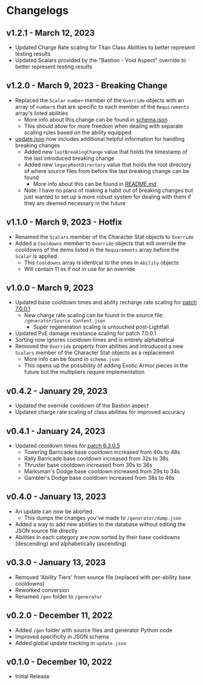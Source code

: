 # Changelogs

## v1.2.1 - March 12, 2023

- Updated Charge Rate scaling for Titan Class Abilities to better represent testing results
- Updated Scalars provided by the "Bastion - Void Aspect" override to better represent testing results

## v1.2.0 - March 9, 2023 - Breaking Change

- Replaced the `Scalar` `number` member of the `Override` objects with an array of `number`s that are specific to each member of the `Requirements` array's listed abilities
  - More info about this change can be found in [schema.json](https://github.com/Database-Clarity/Character-Stats/blob/master/schema.json)
  - This should allow for more freedom when dealing with separate scaling rules based on the ability equipped
- [update.json](https://github.com/Database-Clarity/Character-Stats/blob/master/update.json) now includes additional helpful information for handling breaking changes
  - Added new `lastBreakingChange` value that holds the timestamp of the last introduced breaking change
  - Added new `legacyRootDirectory` value that holds the root directory of where source files from before the last breaking change can be found
    - More info about this can be found in [README.md](https://github.com/Database-Clarity/Character-Stats/blob/master/README.md)
  - Note: I have no plans of making a habit out of breaking changes but just wanted to set up a more robust system for dealing with them if they are deemed necessary in the future

## v1.1.0 - March 9, 2023 - Hotfix

- Renamed the `Scalars` member of the Character Stat objects to `Override` 
- Added a `Cooldowns` member to `Override` objects that will override the cooldowns of the items listed in the `Requirements` array before the `Scalar` is applied
  - This `Cooldowns` array is identical to the ones in `Ability` objects
  - Will contain 11 `0`s if not in use for an override

## v1.0.0 - March 9, 2023 

- Updated base cooldown times and ability recharge rate scaling for [patch 7.0.0.1](https://www.bungie.net/7/en/News/article/update_7_0_0_1)
  - New charge rate scaling can be found in the source file: `/generator/Source Content.json`
    - Super regeneration scaling is untouched post-Lightfall
- Updated PvE damage resistance scaling for patch 7.0.0.1
- Sorting now ignores cooldown times and is entirely alphabetical
- Removed the `Override` property from abilities and introduced a new `Scalars` member of the Character Stat objects as a replacement
  - More info can be found in `schema.json`
  - This opens up the possibility of adding Exotic Armor pieces in the future but the multipliers require implementation 

## v0.4.2 - January 29, 2023

- Updated the override cooldown of the Bastion aspect
- Updated charge rate scaling of class abilities for improved accuracy

## v0.4.1 - January 24, 2023

- Updated cooldown times for [patch 6.3.0.5](https://www.bungie.net/7/en/News/article/hotfix_6_3_0_5)
  - Towering Barricade base cooldown increased from 40s to 48s
  - Rally Barricade base cooldown increased from 32s to 38s
  - Thruster base cooldown increased from 30s to 36s
  - Marksman's Dodge base cooldown increased from 29s to 34s
  - Gambler's Dodge base cooldown increased from 38s to 46s

## v0.4.0 - January 13, 2023

- An update can now be aborted.
  - This dumps the changes you've made to `/generator/dump.json`
- Added a way to add new abilities to the database without editing the JSON source file directly
- Abilities in each category are now sorted by their base cooldowns (descending) and alphabetically (ascending)

## v0.3.0 - January 13, 2023

- Removed 'Ability Tiers' from source file (replaced with per-ability base cooldowns)
- Reworked conversion
- Renamed `/gen` folder to `/generator`

## v0.2.0 - December 11, 2022

- Added `/gen` folder with source files and generator Python code
- Improved specificity in JSON schema
- Added global update tracking in `update.json`

## v0.1.0 - December 10, 2022

- Initial Release
